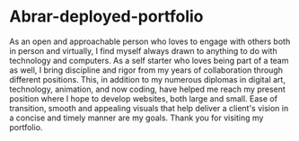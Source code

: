 # Abrar-deployed-portfolio
As an open and approachable person who loves to engage with others both in person and virtually, I find myself always drawn to anything to do with technology and computers. As a self starter who loves being part of a team as well, I bring discipline and rigor from my years of collaboration through different positions. This, in addition to my numerous diplomas in digital art, technology, animation, and now coding, have helped me reach my present position where I hope to develop websites, both large and small. Ease of transition, smooth and appealing visuals that help deliver a client's vision in a concise and timely manner are my goals. Thank you for visiting my portfolio.
